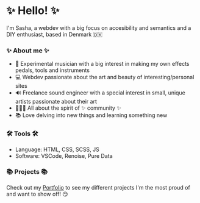 # ✨ Hello! ✨
I'm Sasha, a webdev with a big focus on accesibility and semantics and a DIY enthusiast, based in Denmark 🇩🇰

### ✨ About me ✨
- 🎵 Experimental musician with a big interest in making my own effects pedals, tools and instruments
- 💻 Webdev passionate about the art and beauty of interesting/personal sites
- 🔊 Freelance sound engineer with a special interest in small, unique artists passionate about their art
- 🧑‍🤝‍🧑 All about the spirit of ✨ community ✨
- 📚 Love delving into new things and learning something new

### 🛠️ Tools 🛠️
- Language: HTML, CSS, SCSS, JS
- Software: VSCode, Renoise, Pure Data

### 📚 Projects 📚
Check out my [Portfolio](https://github.com/makulatorn/portfolio) to see my different projects I'm the most proud of and want to show off! 😏

